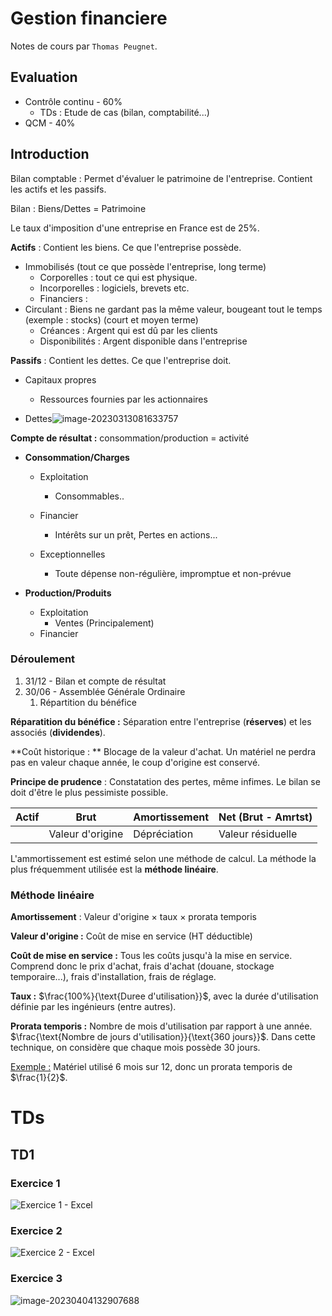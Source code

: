 # Gestion financiere

Notes de cours par `Thomas Peugnet`. 

## Evaluation

- Contrôle continu - 60%
  - TDs : Etude de cas (bilan, comptabilité...)
- QCM - 40%

## Introduction

Bilan comptable : Permet d'évaluer le patrimoine de l'entreprise. Contient les actifs et les passifs.

Bilan : Biens/Dettes = Patrimoine

Le taux d'imposition d'une entreprise en France est de 25%.

**Actifs** : Contient les biens. Ce que l'entreprise possède.

- Immobilisés (tout ce que possède l'entreprise, long terme)
  - Corporelles : tout ce qui est physique.
  - Incorporelles : logiciels, brevets etc.
  - Financiers : 
- Circulant : Biens ne gardant pas la même valeur, bougeant tout le temps (exemple : stocks) (court et moyen terme)
  - Créances : Argent qui est dû par les clients
  - Disponibilités : Argent disponible dans l'entreprise

**Passifs** : Contient les dettes. Ce que l'entreprise doit.

- Capitaux propres
  - Ressources fournies par les actionnaires

- Dettes![image-20230313081633757](assets/image-20230313081633757.png)

**Compte de résultat :** consommation/production = activité

- **Consommation/Charges**

  - Exploitation
    - Consommables..
  - Financier
    - Intérêts sur un prêt, Pertes en actions...

  - Exceptionnelles
    - Toute dépense non-régulière, impromptue et non-prévue

- **Production/Produits**

  - Exploitation
    - Ventes (Principalement)
  - Financier

### Déroulement

1. 31/12 - Bilan et compte de résultat
2. 30/06 - Assemblée Générale Ordinaire
   1. Répartition du bénéfice

**Réparatition du bénéfice :** Séparation entre l'entreprise (**réserves**) et les associés (**dividendes**).

**Coût historique : ** Blocage de la valeur d'achat. Un matériel ne perdra pas en valeur chaque année, le coup d'origine est conservé.

**Principe de prudence** : Constatation des pertes, même infimes. Le bilan se doit d'être le plus pessimiste possible.

| Actif | Brut             | Amortissement | Net (Brut - Amrtst) |
| ----- | ---------------- | ------------- | ------------------- |
|       | Valeur d'origine | Dépréciation  | Valeur résiduelle   |

L'ammortissement est estimé selon une méthode de calcul. La méthode la plus fréquemment utilisée est la **méthode linéaire**.

### Méthode linéaire

**Amortissement** : Valeur d'origine $\times$ taux $\times$ prorata temporis

**Valeur d'origine :** Coût de mise en service (HT déductible)

**Coût de mise en service :** Tous les coûts jusqu'à la mise en service. Comprend donc le prix d'achat, frais d'achat (douane, stockage temporaire...), frais d'installation, frais de réglage.

**Taux :** $\frac{100%}{\text{Duree d'utilisation}}$, avec la durée d'utilisation définie par les ingénieurs (entre autres).

**Prorata temporis :** Nombre de mois d'utilisation par rapport à une année. $\frac{\text{Nombre de jours d'utilisation}}{\text{360 jours}}$. Dans cette technique, on considère que chaque mois possède 30 jours.

<u>Exemple :</u> Matériel utilisé 6 mois sur 12, donc un prorata temporis de $\frac{1}{2}$.

# TDs

## TD1

### Exercice 1

![Exercice 1 - Excel](assets/image-20230321141012826.png)

### Exercice 2

![Exercice 2 - Excel](assets/image-20230321145927565.png)

### Exercice 3

![image-20230404132907688](assets/image-20230404132907688.png)

